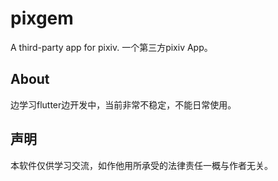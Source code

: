# pixgem

A third-party app for pixiv. 一个第三方pixiv App。

## About

边学习flutter边开发中，当前非常不稳定，不能日常使用。

## 声明

本软件仅供学习交流，如作他用所承受的法律责任一概与作者无关。